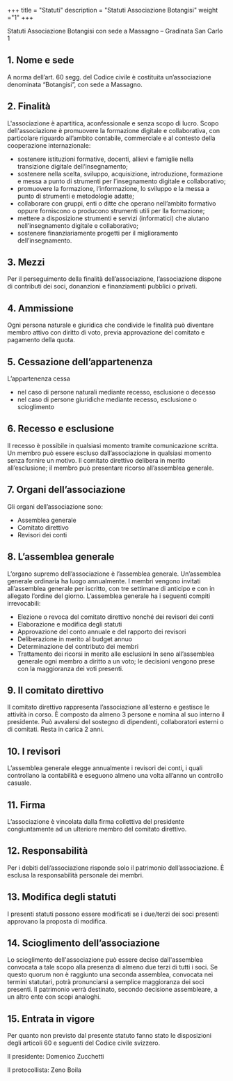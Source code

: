 +++
title = "Statuti"
description = "Statuti Associazione Botangisi"
weight ="1"
+++

Statuti Associazione Botangisi
con sede a Massagno – Gradinata San Carlo 1

## 1. Nome e sede
A norma dell’art. 60 segg. del Codice civile è costituita un’associazione denominata  “Botangisi”, con sede a Massagno.

## 2. Finalità
L'associazione è apartitica, aconfessionale e senza scopo di lucro.
Scopo dell'associazione è promuovere la formazione digitale e collaborativa, con particolare riguardo all’ambito contabile, commerciale e al contesto della cooperazione internazionale:
* sostenere istituzioni formative, docenti, allievi e famiglie nella transizione digitale dell’insegnamento;
* sostenere nella scelta, sviluppo, acquisizione, introduzione, formazione e messa a punto di strumenti per l’insegnamento digitale e collaborativo; 
* promuovere la formazione, l’informazione, lo sviluppo e la messa a punto di strumenti e metodologie adatte; 
* collaborare con gruppi, enti o ditte che operano nell’ambito formativo oppure forniscono o producono strumenti utili per lla formazione;
* mettere a disposizione strumenti e servizi (informatici) che aiutano nell’insegnamento digitale e collaborativo; 
* sostenere finanziariamente progetti per il miglioramento dell’insegnamento.

## 3. Mezzi 
Per il perseguimento della finalità dell’associazione, l’associazione dispone di contributi dei soci, donanzioni e finanziamenti pubblici o privati. 

## 4. Ammissione
Ogni persona naturale e giuridica che condivide le finalità può diventare membro attivo con diritto di voto, previa approvazione del comitato e pagamento della quota.

## 5. Cessazione dell’appartenenza
L’appartenenza cessa 
* nel caso di persone naturali mediante recesso, esclusione o decesso
* nel caso di persone giuridiche mediante recesso, esclusione o scioglimento

## 6. Recesso e esclusione
Il recesso è possibile in qualsiasi momento tramite comunicazione scritta. 
Un membro può essere escluso dall’associazione in qualsiasi momento senza fornire un motivo. Il comitato direttivo delibera in merito all’esclusione; il membro può presentare ricorso all’assemblea generale.

## 7. Organi dell’associazione
Gli organi dell’associazione sono:

* Assemblea generale 
* Comitato direttivo
* Revisori dei conti

## 8. L’assemblea generale
L’organo supremo dell’associazione è l’assemblea generale. Un’assemblea generale ordinaria ha luogo annualmente.
I membri vengono invitati all’assemblea generale per iscritto, con tre settimane di anticipo e con in allegato l’ordine del giorno.
L’assemblea generale ha i seguenti compiti irrevocabili:
* Elezione o revoca del comitato direttivo nonché dei revisori dei conti
* Elaborazione e modifica degli statuti
* Approvazione del conto annuale e del rapporto dei revisori
* Deliberazione in merito al budget annuo
* Determinazione del contributo dei membri
* Trattamento dei ricorsi in merito alle esclusioni
In seno all’assemblea generale ogni membro a diritto a un voto; le decisioni vengono prese con la maggioranza dei voti presenti. 

## 9. Il comitato direttivo
Il comitato direttivo rappresenta l’associazione all’esterno e gestisce le attività in corso.
È composto da almeno 3 persone e nomina al suo interno il presidente.
Può avvalersi del sostegno di dipendenti, collaboratori esterni o di comitati.
Resta in carica 2 anni.

## 10. I revisori
L’assemblea generale elegge annualmente i revisori dei conti, i quali controllano la contabilità e eseguono almeno una volta all’anno un controllo casuale. 

## 11. Firma 
L’associazione è vincolata dalla firma collettiva del presidente congiuntamente ad un ulteriore membro del comitato direttivo.

## 12. Responsabilità
Per i debiti dell’associazione risponde solo il patrimonio dell’associazione. È esclusa la responsabilità personale dei membri.

## 13. Modifica degli statuti
I presenti statuti possono essere modificati se i due/terzi dei soci presenti approvano la proposta di modifica.

## 14. Scioglimento dell’associazione
Lo scioglimento dell'associazione può essere deciso dall'assemblea convocata a tale scopo alla presenza di almeno due terzi di tutti i soci.
Se questo quorum non è raggiunto una seconda assemblea, convocata nei termini statutari, potrà pronunciarsi a semplice maggioranza dei soci presenti. Il patrimonio verrà destinato, secondo decisione assembleare, a un altro ente con scopi analoghi.

## 15. Entrata in vigore
Per quanto non previsto dal presente statuto fanno stato le disposizioni degli articoli 60 e seguenti del Codice civile svizzero.



Il presidente:	Domenico Zucchetti



Il protocollista: Zeno Boila 





